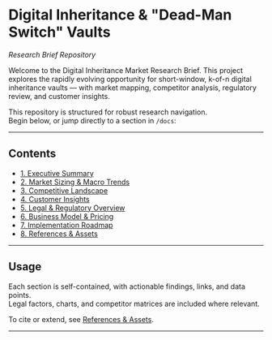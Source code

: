 # Digital Inheritance & "Dead-Man Switch" Vaults  
_Research Brief Repository_

Welcome to the Digital Inheritance Market Research Brief. This project explores the rapidly evolving opportunity for short-window, k-of-n digital inheritance vaults — with market mapping, competitor analysis, regulatory review, and customer insights.

This repository is structured for robust research navigation.  
Begin below, or jump directly to a section in `/docs`:

---

## Contents

- [1. Executive Summary](docs/Executive_Summary.md)
- [2. Market Sizing & Macro Trends](docs/Market_Sizing_and_Macro_Trends.md)
- [3. Competitive Landscape](docs/Competitive_Landscape.md)
- [4. Customer Insights](docs/Customer_Insights.md)
- [5. Legal & Regulatory Overview](docs/Legal_and_Regulatory_Overview.md)
- [6. Business Model & Pricing](docs/Business_Model_and_Pricing.md)
- [7. Implementation Roadmap](docs/Implementation_Roadmap.md)
- [8. References & Assets](docs/References_and_Assets.md)

---

## Usage

Each section is self-contained, with actionable findings, links, and data points.  
Legal factors, charts, and competitor matrices are included where relevant.

To cite or extend, see [References & Assets](docs/References_and_Assets.md).

---
